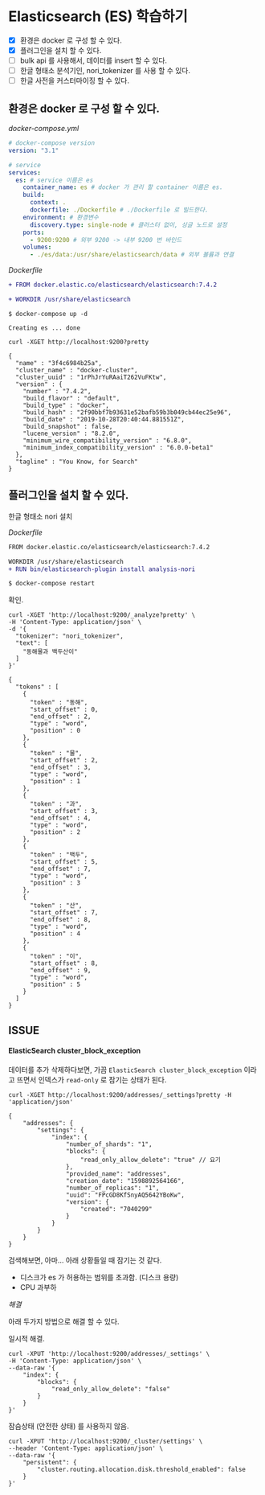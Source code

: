 # Elasticsearch (ES) 학습하기

- [x] 환경은 docker 로 구성 할 수 있다.
- [x] 플러그인을 설치 할 수 있다.
- [ ] bulk api 를 사용해서, 데이터를 insert 할 수 있다.
- [ ] 한글 형태소 분석기인, nori_tokenizer 를 사용 할 수 있다.
- [ ] 한글 사전을 커스터마이징 할 수 있다.

## 환경은 docker 로 구성 할 수 있다.

_docker-compose.yml_

```yml
# docker-compose version
version: "3.1"

# service
services:
  es: # service 이름은 es
    container_name: es # docker 가 관리 할 container 이름은 es.
    build:
      context: .
      dockerfile: ./Dockerfile # ./Dockerfile 로 빌드한다.
    environment: # 환경변수
      discovery.type: single-node # 클러스터 없이, 싱글 노드로 설정
    ports:
      - 9200:9200 # 외부 9200 -> 내부 9200 번 바인드
    volumes:
      - ./es/data:/usr/share/elasticsearch/data # 외부 볼륨과 연결
```

_Dockerfile_

```diff
+ FROM docker.elastic.co/elasticsearch/elasticsearch:7.4.2

+ WORKDIR /usr/share/elasticsearch
```

```
$ docker-compose up -d

Creating es ... done
```

```curl
curl -XGET http://localhost:9200?pretty

{
  "name" : "3f4c6984b25a",
  "cluster_name" : "docker-cluster",
  "cluster_uuid" : "1rPhJrYuRAaiT262VuFKtw",
  "version" : {
    "number" : "7.4.2",
    "build_flavor" : "default",
    "build_type" : "docker",
    "build_hash" : "2f90bbf7b93631e52bafb59b3b049cb44ec25e96",
    "build_date" : "2019-10-28T20:40:44.881551Z",
    "build_snapshot" : false,
    "lucene_version" : "8.2.0",
    "minimum_wire_compatibility_version" : "6.8.0",
    "minimum_index_compatibility_version" : "6.0.0-beta1"
  },
  "tagline" : "You Know, for Search"
}
```

## 플러그인을 설치 할 수 있다.

한글 형태소 nori 설치

_Dockerfile_

```diff
FROM docker.elastic.co/elasticsearch/elasticsearch:7.4.2

WORKDIR /usr/share/elasticsearch
+ RUN bin/elasticsearch-plugin install analysis-nori
```

```bash
$ docker-compose restart
```

확인.

```curl
curl -XGET 'http://localhost:9200/_analyze?pretty' \
-H 'Content-Type: application/json' \
-d '{
  "tokenizer": "nori_tokenizer",
  "text": [
    "동해물과 백두산이"
  ]
}'

{
  "tokens" : [
    {
      "token" : "동해",
      "start_offset" : 0,
      "end_offset" : 2,
      "type" : "word",
      "position" : 0
    },
    {
      "token" : "물",
      "start_offset" : 2,
      "end_offset" : 3,
      "type" : "word",
      "position" : 1
    },
    {
      "token" : "과",
      "start_offset" : 3,
      "end_offset" : 4,
      "type" : "word",
      "position" : 2
    },
    {
      "token" : "백두",
      "start_offset" : 5,
      "end_offset" : 7,
      "type" : "word",
      "position" : 3
    },
    {
      "token" : "산",
      "start_offset" : 7,
      "end_offset" : 8,
      "type" : "word",
      "position" : 4
    },
    {
      "token" : "이",
      "start_offset" : 8,
      "end_offset" : 9,
      "type" : "word",
      "position" : 5
    }
  ]
}
```

## ISSUE

#### ElasticSearch cluster_block_exception

데이터를 추가 삭제하다보면, 가끔 `ElasticSearch cluster_block_exception` 이라고 뜨면서 인덱스가 `read-only` 로 잠기는 상태가 된다.

```curl
curl -XGET http://localhost:9200/addresses/_settings?pretty -H 'application/json'

{
    "addresses": {
        "settings": {
            "index": {
                "number_of_shards": "1",
                "blocks": {
                    "read_only_allow_delete": "true" // 요기
                },
                "provided_name": "addresses",
                "creation_date": "1598892564166",
                "number_of_replicas": "1",
                "uuid": "FPcGD8KfSnyAQ5642YBoKw",
                "version": {
                    "created": "7040299"
                }
            }
        }
    }
}
```

검색해보면, 아마... 아래 상황들일 때 잠기는 것 같다.

- 디스크가 es 가 허용하는 범위를 초과함. (디스크 용량)
- CPU 과부하

_해결_

아래 두가지 방법으로 해결 할 수 있다.

일시적 해결.

```curl
curl -XPUT 'http://localhost:9200/addresses/_settings' \
-H 'Content-Type: application/json' \
--data-raw '{
    "index": {
        "blocks": {
            "read_only_allow_delete": "false"
        }
    }
}'
```

잠슴상태 (안전한 상태) 를 사용하지 않음.

```curl
curl -XPUT 'http://localhost:9200/_cluster/settings' \
--header 'Content-Type: application/json' \
--data-raw '{
    "persistent": {
        "cluster.routing.allocation.disk.threshold_enabled": false
    }
}'
```
